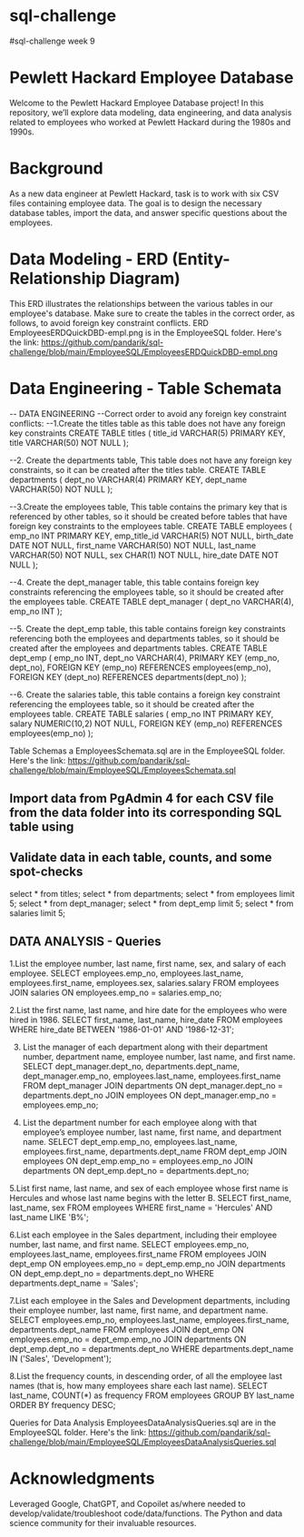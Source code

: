 # sql-challenge
#sql-challenge week 9 

# Pewlett Hackard Employee Database
Welcome to the Pewlett Hackard Employee Database project! In this repository, we’ll explore data modeling, data engineering, and data analysis related to employees who worked at Pewlett Hackard during the 1980s and 1990s.

# Background
As a new data engineer at Pewlett Hackard, task is to work with six CSV files containing employee data. The goal is to design the necessary database tables, import the data, and answer specific questions about the employees.

# Data Modeling - ERD (Entity-Relationship Diagram)
This ERD illustrates the relationships between the various tables in our employee's database. Make sure to create the tables in the correct order, as follows, to avoid foreign key constraint conflicts.
ERD EmployeesERDQuickDBD-empl.png is in the EmployeeSQL folder. Here's the link:
https://github.com/pandarik/sql-challenge/blob/main/EmployeeSQL/EmployeesERDQuickDBD-empl.png



# Data Engineering - Table Schemata
-- DATA ENGINEERING 
--Correct order to avoid any foreign key constraint conflicts:
--1.Create the titles table as this table does not have any foreign key constraints
CREATE TABLE titles (
    title_id VARCHAR(5) PRIMARY KEY,
    title VARCHAR(50) NOT NULL
);


--2. Create the departments table, This table does not have any foreign key constraints, so it can be created after the titles table.
CREATE TABLE departments (
    dept_no VARCHAR(4) PRIMARY KEY,
    dept_name VARCHAR(50) NOT NULL
);


--3.Create the employees table, This table contains the primary key that is referenced by other tables, so it should be created before tables that have foreign key constraints to the employees table.
CREATE TABLE employees (
    emp_no INT PRIMARY KEY,
    emp_title_id VARCHAR(5) NOT NULL,
    birth_date DATE NOT NULL,
    first_name VARCHAR(50) NOT NULL,
    last_name VARCHAR(50) NOT NULL,
    sex CHAR(1) NOT NULL,
    hire_date DATE NOT NULL
);


--4. Create the dept_manager table, this table contains foreign key constraints referencing the employees table, so it should be created after the employees table.
CREATE TABLE dept_manager (
    dept_no VARCHAR(4),
    emp_no INT
);

--5. Create the dept_emp table, this table contains foreign key constraints referencing both the employees and departments tables, so it should be created after the employees and departments tables.
CREATE TABLE dept_emp (
    emp_no INT,
    dept_no VARCHAR(4),
    PRIMARY KEY (emp_no, dept_no),
    FOREIGN KEY (emp_no) REFERENCES employees(emp_no),
    FOREIGN KEY (dept_no) REFERENCES departments(dept_no)
);


--6. Create the salaries table, this table contains a foreign key constraint referencing the employees table, so it should be created after the employees table.
CREATE TABLE salaries (
    emp_no INT PRIMARY KEY,
    salary NUMERIC(10,2) NOT NULL,
    FOREIGN KEY (emp_no) REFERENCES employees(emp_no)
);

Table Schemas a EmployeesSchemata.sql are in the EmployeeSQL folder. Here's the link:
https://github.com/pandarik/sql-challenge/blob/main/EmployeeSQL/EmployeesSchemata.sql




## Import data from PgAdmin 4 for each CSV file from the data folder into its corresponding SQL table using
## Validate data in each table, counts, and some spot-checks 
select * from titles;
select * from departments;
select * from employees limit 5;
select * from dept_manager;
select * from dept_emp limit 5;
select * from salaries limit 5;




## DATA ANALYSIS - Queries
1.List the employee number, last name, first name, sex, and salary of each employee.
SELECT employees.emp_no, employees.last_name, employees.first_name, employees.sex, salaries.salary
FROM employees
JOIN salaries ON employees.emp_no = salaries.emp_no;


2.List the first name, last name, and hire date for the employees who were hired in 1986.
SELECT first_name, last_name, hire_date
FROM employees
WHERE hire_date BETWEEN '1986-01-01' AND '1986-12-31';


3. List the manager of each department along with their department number, department name, employee number, last name, and first name.
SELECT dept_manager.dept_no, departments.dept_name, dept_manager.emp_no, employees.last_name, employees.first_name
FROM dept_manager
JOIN departments ON dept_manager.dept_no = departments.dept_no
JOIN employees ON dept_manager.emp_no = employees.emp_no;


4. List the department number for each employee along with that employee’s employee number, last name, first name, and department name.
SELECT dept_emp.emp_no, employees.last_name, employees.first_name, departments.dept_name
FROM dept_emp
JOIN employees ON dept_emp.emp_no = employees.emp_no
JOIN departments ON dept_emp.dept_no = departments.dept_no;


5.List first name, last name, and sex of each employee whose first name is Hercules and whose last name begins with the letter B.
SELECT first_name, last_name, sex
FROM employees
WHERE first_name = 'Hercules' AND last_name LIKE 'B%';


6.List each employee in the Sales department, including their employee number, last name, and first name.
SELECT employees.emp_no, employees.last_name, employees.first_name
FROM employees
JOIN dept_emp ON employees.emp_no = dept_emp.emp_no
JOIN departments ON dept_emp.dept_no = departments.dept_no
WHERE departments.dept_name = 'Sales';


7.List each employee in the Sales and Development departments, including their employee number, last name, first name, and department name.
SELECT employees.emp_no, employees.last_name, employees.first_name, departments.dept_name
FROM employees
JOIN dept_emp ON employees.emp_no = dept_emp.emp_no
JOIN departments ON dept_emp.dept_no = departments.dept_no
WHERE departments.dept_name IN ('Sales', 'Development');


8.List the frequency counts, in descending order, of all the employee last names (that is, how many employees share each last name).
SELECT last_name, COUNT(*) as frequency
FROM employees
GROUP BY last_name
ORDER BY frequency DESC;

Queries for Data Analysis EmployeesDataAnalysisQueries.sql are in the EmployeeSQL folder. Here's the link:
https://github.com/pandarik/sql-challenge/blob/main/EmployeeSQL/EmployeesDataAnalysisQueries.sql


# Acknowledgments
Leveraged Google, ChatGPT, and Copoilet as/where needed to develop/validate/troubleshoot code/data/functions. The Python and data science community for their invaluable resources.



